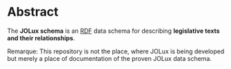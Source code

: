 # Abstract

The **JOLux schema** is an [RDF](https://www.w3.org/TR/rdf11-primer/) data schema for describing **legislative texts and their relationships**.

Remarque: This repository is not the place, where JOLux is being developed but merely a place of documentation of the proven JOLux data schema.

